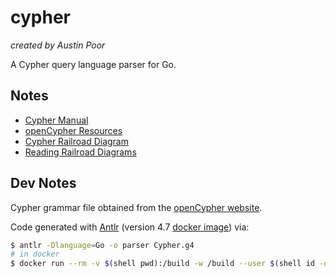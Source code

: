 # cypher

_created by Austin Poor_

A Cypher query language parser for Go.

## Notes

* [Cypher Manual](https://neo4j.com/docs/cypher-manual/current)
* [openCypher Resources](https://opencypher.org/resources)
* [Cypher Railroad Diagram](https://s3.amazonaws.com/artifacts.opencypher.org/M18/railroad/Cypher.html#SingleQuery)
* [Reading Railroad Diagrams](https://www.ibm.com/docs/en/integration-bus/10.0?topic=diagrams-how-read-railroad)

## Dev Notes

Cypher grammar file obtained from the [openCypher website](https://opencypher.org/resources).

Code generated with [Antlr](https://github.com/antlr/antlr4) (version 4.7 [docker image](https://hub.docker.com/r/leodido/antlr/)) via:

```bash
$ antlr -Dlanguage=Go -o parser Cypher.g4
# in docker
$ docker run --rm -v $(shell pwd):/build -w /build --user $(shell id -u):$(shell id -g) leodido/antlr:4.7 -Dlanguage=Go -o parser Cypher.g4

```
